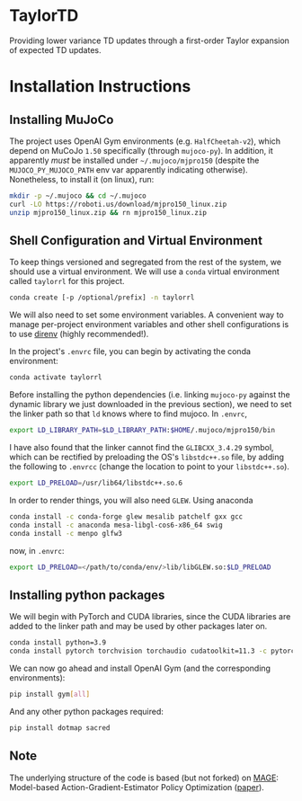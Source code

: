 # TaylorTD

Providing lower variance TD updates through a first-order Taylor expansion of expected TD updates.

# Installation Instructions

## Installing MuJoCo

The project uses OpenAI Gym environments (e.g. `HalfCheetah-v2`), which depend
on MuCoJo `1.50` specifically (through `mujoco-py`). In addition, it apparently
_must_ be installed under `~/.mujoco/mjpro150` (despite the
`MUJOCO_PY_MUJOCO_PATH` env var apparently indicating otherwise). Nonetheless,
to install it (on linux), run:

``` sh
mkdir -p ~/.mujoco && cd ~/.mujoco
curl -LO https://roboti.us/download/mjpro150_linux.zip
unzip mjpro150_linux.zip && rn mjpro150_linux.zip
```

## Shell Configuration and Virtual Environment

To keep things versioned and segregated from the rest of the system, we should
use a virtual environment. We will use a `conda` virtual environment called
`taylorrl` for this project.

``` sh
conda create [-p /optional/prefix] -n taylorrl
```

We will also need to set some environment variables. A convenient way to manage
per-project environment variables and other shell configurations is to use
[direnv](https://direnv.net/) (highly recommended!).

In the project's `.envrc` file, you can begin by activating the conda environment:

``` sh
conda activate taylorrl
```

Before installing the python dependencies (i.e. linking `mujoco-py` against the
dynamic library we just downloaded in the previous section), we need to set the
linker path so that `ld` knows where to find mujoco. In `.envrc`,


``` sh
export LD_LIBRARY_PATH=$LD_LIBRARY_PATH:$HOME/.mujoco/mjpro150/bin
```

I have also found that the linker cannot find the `GLIBCXX_3.4.29` symbol, which
can be rectified by preloading the OS's `libstdc++.so` file, by adding the
following to `.envrcc` (change the location to point to your `libstdc++.so`).

``` sh
export LD_PRELOAD=/usr/lib64/libstdc++.so.6
```

In order to render things, you will also need `GLEW`. Using anaconda

``` sh
conda install -c conda-forge glew mesalib patchelf gxx gcc
conda install -c anaconda mesa-libgl-cos6-x86_64 swig
conda install -c menpo glfw3
```

now, in `.envrc`:

``` sh
export LD_PRELOAD=</path/to/conda/env/>lib/libGLEW.so:$LD_PRELOAD
```

## Installing python packages

We will begin with PyTorch and CUDA libraries, since the CUDA libraries are
added to the linker path and may be used by other packages later on.

``` sh
conda install python=3.9
conda install pytorch torchvision torchaudio cudatoolkit=11.3 -c pytorch
```

We can now go ahead and install OpenAI Gym (and the corresponding environments):

``` sh
pip install gym[all]
```

And any other python packages required:

``` sh
pip install dotmap sacred
```
## Note 
The underlying structure of the code is based (but not forked) on [MAGE](https://github.com/nnaisense/MAGE): Model-based Action-Gradient-Estimator Policy Optimization ([paper](https://arxiv.org/abs/2004.14309)).
